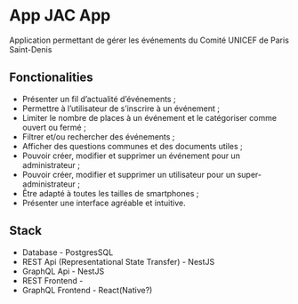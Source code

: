 # App JAC App

Application permettant de gérer les événements du Comité UNICEF de Paris Saint-Denis

## Fonctionalities

- Présenter un fil d’actualité d’événements ;
- Permettre à l’utilisateur de s’inscrire à un événement ;
- Limiter le nombre de places à un événement et le catégoriser comme ouvert ou fermé ;
- Filtrer et/ou rechercher des événements ;
- Afficher des questions communes et des documents utiles ;
- Pouvoir créer, modifier et supprimer un événement pour un administrateur ;
- Pouvoir créer, modifier et supprimer un utilisateur pour un super-administrateur ;
- Être adapté à toutes les tailles de smartphones ;
- Présenter une interface agréable et intuitive.

## Stack 

- Database - PostgresSQL
- REST Api (Representational State Transfer) - NestJS
- GraphQL Api - NestJS
- REST Frontend -
- GraphQL Frontend - React(Native?) 
